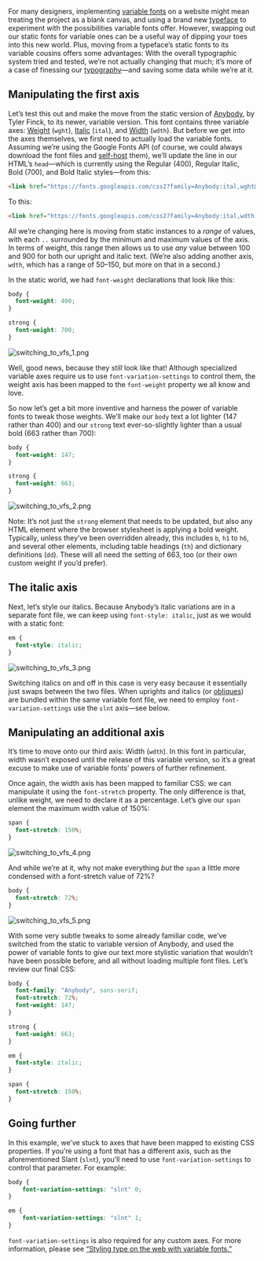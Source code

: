 For many designers, implementing [variable fonts](https://fonts.google.com/knowledge/glossary/variable_fonts) on a website might mean treating the project as a blank canvas, and using a brand new [typeface](https://fonts.google.com/knowledge/glossary/typeface) to experiment with the possibilities variable fonts offer. However, swapping out our static fonts for variable ones can be a useful way of dipping your toes into this new world. Plus, moving from a typeface’s static fonts to its variable cousins offers some advantages: With the overall typographic system tried and tested, we’re not actually changing that much; it’s more of a case of finessing our [typography](https://fonts.google.com/knowledge/glossary/typography)—and saving some data while we’re at it.

## Manipulating the first axis

Let’s test this out and make the move from the static version of [Anybody](https://fonts.google.com/specimen/Anybody/), by Tyler Finck, to its newer, variable version. This font contains three variable axes: [Weight](https://fonts.google.com/knowledge/glossary/weight_axis) (`wght`), [Italic](https://fonts.google.com/knowledge/glossary/italic_axis) (`ital`), and [Width](https://fonts.google.com/knowledge/glossary/width_axis) (`wdth`). But before we get into the axes themselves, we first need to actually load the variable fonts. Assuming we’re using the Google Fonts API (of course, we could always download the font files and [self-host](https://fonts.google.com/knowledge/using_type/self_hosting_web_fonts) them), we’ll update the line in our HTML’s `head`—which is currently using the Regular (400), Regular Italic, Bold (700), and Bold Italic styles—from this:

```html
<link href="https://fonts.googleapis.com/css2?family=Anybody:ital,wght@0,400;0,700;1,400;1,700&display=swap" rel="stylesheet">
```

To this:

```html
<link href="https://fonts.googleapis.com/css2?family=Anybody:ital,wdth,wght@0,50..150,100..900;1,50..150,100..900&display=swap" rel="stylesheet">
```

All we’re changing here is moving from static instances to a *range* of values, with each `..` surrounded by the minimum and maximum values of the axis. In terms of weight, this range then allows us to use *any* value between 100 and 900 for both our upright and italic text. (We’re also adding another axis, `wdth`, which has a range of 50–150, but more on that in a second.)

In the static world, we had `font-weight` declarations that look like this:

```css
body {
  font-weight: 400;
}

strong {
  font-weight: 700;
}
```

![switching_to_vfs_1.png](%5BDONE%5D%20Switching%20from%20static%20to%20variable%20fonts%2083c393925fd04f3e8719cbd12211308a/switching_to_vfs_1.png)

Well, good news, because they *still* look like that! Although specialized variable axes require us to use `font-variation-settings` to control them, the weight axis has been mapped to the `font-weight` property we all know and love.

So now let’s get a bit more inventive and harness the power of variable fonts to tweak those weights. We’ll make our `body` text a lot lighter (147 rather than 400) and our `strong` text ever-so-slightly lighter than a usual bold (663 rather than 700):

```css
body {
  font-weight: 147;
}

strong {
  font-weight: 663;
}
```

![switching_to_vfs_2.png](%5BDONE%5D%20Switching%20from%20static%20to%20variable%20fonts%2083c393925fd04f3e8719cbd12211308a/switching_to_vfs_2.png)

Note: It’s not just the `strong` element that needs to be updated, but also any HTML element where the browser stylesheet is applying a bold weight. Typically, unless they’ve been overridden already, this includes `b`, `h1` to `h6`, and several other elements, including table headings (`th`) and dictionary definitions (`dd`). These will all need the setting of 663, too (or their own custom weight if you’d prefer).

## The italic axis

Next, let’s style our italics. Because Anybody’s italic variations are in a separate font file, we can keep using `font-style: italic`, just as we would with a static font:

```css
em {
  font-style: italic;
}
```

![switching_to_vfs_3.png](%5BDONE%5D%20Switching%20from%20static%20to%20variable%20fonts%2083c393925fd04f3e8719cbd12211308a/switching_to_vfs_3.png)

Switching italics on and off in this case is very easy because it essentially just swaps between the two files. When uprights and italics (or [obliques](https://fonts.google.com/knowledge/glossary/oblique)) are bundled within the same variable font file, we need to employ `font-variation-settings` use the `slnt` axis—see below.

## Manipulating an additional axis

It’s time to move onto our third axis: Width (`wdth`). In this font in particular, width wasn’t exposed until the release of this variable version, so it’s a great excuse to make use of variable fonts’ powers of further refinement. 

Once again, the width axis has been mapped to familiar CSS: we can manipulate it using the `font-stretch` property. The only difference is that, unlike weight, we need to declare it as a percentage. Let’s give our `span` element the maximum width value of 150%:

```css
span {
  font-stretch: 150%;
}
```

![switching_to_vfs_4.png](%5BDONE%5D%20Switching%20from%20static%20to%20variable%20fonts%2083c393925fd04f3e8719cbd12211308a/switching_to_vfs_4.png)

And while we’re at it, why not make everything *but* the `span` a little more condensed with a font-stretch value of 72%? 

```css
body {
  font-stretch: 72%;
}
```

![switching_to_vfs_5.png](%5BDONE%5D%20Switching%20from%20static%20to%20variable%20fonts%2083c393925fd04f3e8719cbd12211308a/switching_to_vfs_5.png)

With some very subtle tweaks to some already familiar code, we’ve switched from the static to variable version of Anybody, and used the power of variable fonts to give our text more stylistic variation that wouldn’t have been possible before, and all without loading multiple font files. Let’s review our final CSS:

```css
body {
  font-family: "Anybody", sans-serif;
  font-stretch: 72%;
  font-weight: 147;
}

strong {
  font-weight: 663;
}

em {
  font-style: italic;
}

span {
  font-stretch: 150%;
}
```

## Going further

In this example, we’ve stuck to axes that have been mapped to existing CSS properties. If you’re using a font that has a different axis, such as the aforementioned Slant (`slnt`), you’ll need to use `font-variation-settings` to control that parameter. For example:

```css
body {
	font-variation-settings: "slnt" 0;
}

em {
	font-variation-settings: "slnt" 1;
}
```

`font-variation-settings` is also required for any custom axes. For more information, please see [“Styling type on the web with variable fonts.”](https://fonts.google.com/knowledge/using_type/styling_type_on_the_web_with_variable_fonts)